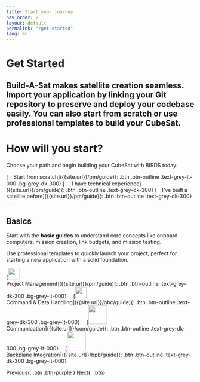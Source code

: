 ```yaml
---
title: Start your journey
nav_order: 2
layout: default
permalink: "/get-started"
lang: en
---
```


# Get Started
Build-A-Sat makes satellite creation seamless. Import your application by linking your Git repository to preserve and deploy your codebase easily. You can also start from scratch or use professional templates to build your CubeSat.
---
# How will you start?
Choose your path and begin building your CubeSat with BIRDS today:

<span class="fs-3" align="center"> 
[<img src="https://raw.githubusercontent.com/FortAwesome/Font-Awesome/6.x/svgs/solid/building.svg" width="10" height="10"> Start from scratch]({{site.url}}/pm/guide){: .btn .btn-outline .text-grey-lt-000 .bg-grey-dk-300}
</span>
<span class="fs-3" align="center"> 
[<img src="https://raw.githubusercontent.com/FortAwesome/Font-Awesome/6.x/svgs/brands/git-alt.svg" width="15" height="15"> I have technical experience]({{site.url}}/pm/guide){: .btn .btn-outline .text-grey-dk-300}
</span>
<span class="fs-3" align="center"> 
[<img src="https://raw.githubusercontent.com/FortAwesome/Font-Awesome/6.x/svgs/solid/file.svg" width="10" height="10"> I've built a satellite before]({{site.url}}/pm/guide){: .btn .btn-outline .text-grey-dk-300}
</span>
---

## Basics
Start with the **basic guides** to understand core concepts like onboard computers, mission creation, link budgets, and mission testing.

Use professional templates to quickly launch your project, perfect for starting a new application with a solid foundation.

<span class="fs-2" align="center"> 
[<img src="https://raw.githubusercontent.com/FortAwesome/Font-Awesome/6.x/svgs/solid/building.svg" width="30" height="30"> <br /> Project Management]({{site.url}}/pm/guide){: .btn .btn-outline .text-grey-dk-300 .bg-grey-lt-000}
</span>
<img src="https://raw.githubusercontent.com/FortAwesome/Font-Awesome/6.x/svgs/solid/angles-right.svg" width="10" height="10">
<span class="fs-2" align="center"> 
[<img src="https://raw.githubusercontent.com/FortAwesome/Font-Awesome/6.x/svgs/solid/file-code.svg" width="30" height="30"> <br /> Command & Data Handling]({{site.url}}/obc/guide){: .btn .btn-outline .text-grey-dk-300 .bg-grey-lt-000}
</span>
<img src="https://raw.githubusercontent.com/FortAwesome/Font-Awesome/6.x/svgs/solid/angles-right.svg" width="10" height="10">
<span class="fs-2" align="center"> 
[<img src="https://raw.githubusercontent.com/FortAwesome/Font-Awesome/6.x/svgs/solid/comments.svg" width="50" height="50"> <br /> Communication]({{site.url}}/com/guide){: .btn .btn-outline .text-grey-dk-300 .bg-grey-lt-000}
</span>
<img src="https://raw.githubusercontent.com/FortAwesome/Font-Awesome/6.x/svgs/solid/angles-right.svg" width="10" height="10">
<span class="fs-2" align="center"> 
[<img src="https://raw.githubusercontent.com/FortAwesome/Font-Awesome/6.x/svgs/solid/link.svg" width="50" height="50"> <br /> Backplane Integration]({{site.url}}/bpb/guide){: .btn .btn-outline .text-grey-dk-300 .bg-grey-lt-000}
</span>

[Previous]({{site.url}}/get-started){: .btn .btn-purple }
[Next]({{site.url}}/get-started/reference.html){: .btn}
